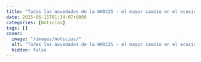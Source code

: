 ```yaml
---
title: "Todas las novedades de la WWDC25 - el mayor cambio en el ecosistema Apple"
date: 2025-06-15T01:14:07+0000
categories: [Noticias]
tags: []
cover:
  image: "/images/noticias/"
  alt: "Todas las novedades de la WWDC25 - el mayor cambio en el ecosistema Apple"
  hidden: false
---
```



